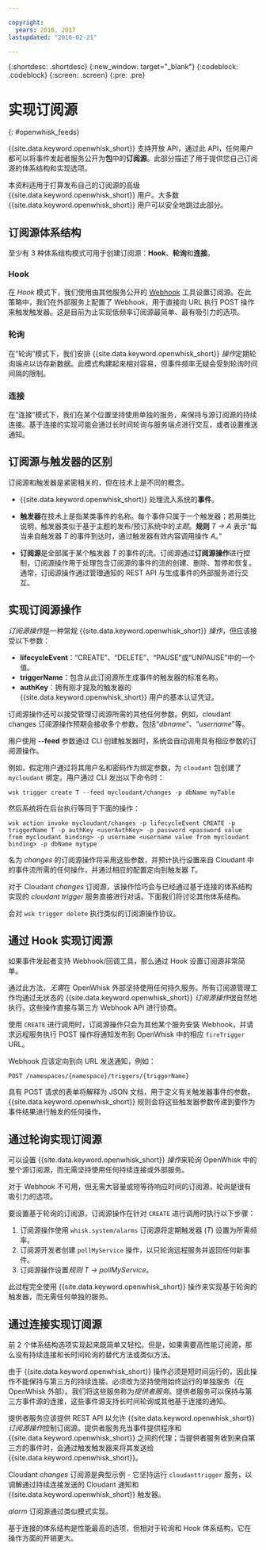 ```yaml
---

copyright:
  years: 2016, 2017
lastupdated: "2016-02-21"

---
```


{:shortdesc: .shortdesc}
{:new_window: target="_blank"}
{:codeblock: .codeblock}
{:screen: .screen}
{:pre: .pre}

# 实现订阅源
{: #openwhisk_feeds}

{{site.data.keyword.openwhisk_short}} 支持开放 API，通过此 API，任何用户都可以将事件发起者服务公开为**包**中的**订阅源**。此部分描述了用于提供您自己订阅源的体系结构和实现选项。

本资料适用于打算发布自己的订阅源的高级 {{site.data.keyword.openwhisk_short}} 用户。大多数 {{site.data.keyword.openwhisk_short}} 用户可以安全地跳过此部分。

## 订阅源体系结构

至少有 3 种体系结构模式可用于创建订阅源：**Hook**、**轮询**和**连接**。

### Hook
在 *Hook* 模式下，我们使用由其他服务公开的 [Webhook](https://en.wikipedia.org/wiki/Webhook) 工具设置订阅源。在此策略中，我们在外部服务上配置了 Webhook，用于直接向 URL 执行 POST 操作来触发触发器。这是目前为止实现低频率订阅源最简单、最有吸引力的选项。

<!-- The github feed is implemented using webhooks.  Put a link here when we have the open repo ready -->

### 轮询
在“轮询”模式下，我们安排 {{site.data.keyword.openwhisk_short}} *操作*定期轮询端点以访存新数据。此模式构建起来相对容易，但事件频率无疑会受到轮询时间间隔的限制。

### 连接
在“连接”模式下，我们在某个位置坚持使用单独的服务，来保持与源订阅源的持续连接。基于连接的实现可能会通过长时间轮询与服务端点进行交互，或者设置推送通知。

<!-- Our cloudant changes feed is connection based.  Put a link here to
an open repo -->

<!-- What is the foundation for the Message Hub feed? If it is "connections" then lets put a link here as well -->

## 订阅源与触发器的区别

订阅源和触发器是紧密相关的，但在技术上是不同的概念。   

- {{site.data.keyword.openwhisk_short}} 处理流入系统的**事件**。

- **触发器**在技术上是指某类事件的名称。每个事件只属于一个触发器；若用类比说明，触发器类似于基于主题的发布/预订系统中的*主题*。**规则** *T -> A* 表示“每当来自触发器 *T* 的事件到达时，通过触发器有效内容调用操作 *A*。”

- **订阅源**是全部属于某个触发器 *T* 的事件的流。订阅源通过**订阅源操作**进行控制，订阅源操作用于处理包含订阅源的事件的流的创建、删除、暂停和恢复。通常，订阅源操作通过管理通知的 REST API 与生成事件的外部服务进行交互。

##  实现订阅源操作

*订阅源操作*是一种常规 {{site.data.keyword.openwhisk_short}} *操作*，但应该接受以下参数：
* **lifecycleEvent**：“CREATE”、“DELETE”、“PAUSE”或“UNPAUSE”中的一个值。
* **triggerName**：包含从此订阅源所生成事件的触发器的标准名称。
* **authKey**：拥有刚才提及的触发器的 {{site.data.keyword.openwhisk_short}} 用户的基本认证凭证。

订阅源操作还可以接受管理订阅源所需的其他任何参数。例如，cloudant changes 订阅源操作预期会接收多个参数，包括“*dbname*”、“*username*”等。

用户使用 **--feed** 参数通过 CLI 创建触发器时，系统会自动调用具有相应参数的订阅源操作。

例如，假定用户通过将其用户名和密码作为绑定参数，为 `cloudant` 包创建了 `mycloudant` 绑定。用户通过 CLI 发出以下命令时：

`wsk trigger create T --feed mycloudant/changes -p dbName myTable`

然后系统将在后台执行等同于下面的操作：

`wsk action invoke mycloudant/changes -p lifecycleEvent CREATE -p triggerName T -p authKey <userAuthKey> -p password <password value from mycloudant binding> -p username <username value from mycloudant binding> -p dbName mytype`

名为 *changes* 的订阅源操作将采用这些参数，并预计执行设置来自 Cloudant 中的事件流所需的任何操作，并通过相应的配置定向到触发器 *T*。    

对于 Cloudant *changes* 订阅源，该操作恰巧会与已经通过基于连接的体系结构实现的 *cloudant trigger* 服务直接进行对话。下面我们将讨论其他体系结构。

会对 `wsk trigger delete` 执行类似的订阅源操作协议。    

## 通过 Hook 实现订阅源

如果事件发起者支持 Webhook/回调工具，那么通过 Hook 设置订阅源非常简单。

通过此方法，*无需*在 OpenWhisk 外部坚持使用任何持久服务。所有订阅源管理工作均通过无状态的 {{site.data.keyword.openwhisk_short}} *订阅源操作*很自然地执行，这些操作直接与第三方 Webhook API 进行协商。

使用 `CREATE` 进行调用时，订阅源操作只会为其他某个服务安装 Webhook，并请求远程服务执行 POST 操作将通知发布到 OpenWhisk 中的相应 `fireTrigger` URL。

Webhook 应该定向到向 URL 发送通知，例如：

`POST /namespaces/{namespace}/triggers/{triggerName}`

具有 POST 请求的表单将解释为 JSON 文档，用于定义有关触发器事件的参数。{{site.data.keyword.openwhisk_short}} 规则会将这些触发器参数传递到要作为事件结果进行触发的任何操作。

## 通过轮询实现订阅源

可以设置 {{site.data.keyword.openwhisk_short}} *操作*来轮询 OpenWhisk 中的整个源订阅源，而无需坚持使用任何持续连接或外部服务。

对于 Webhook 不可用，但无需大容量或短等待响应时间的订阅源，轮询是很有吸引力的选项。

要设置基于轮询的订阅源，订阅源操作在针对 `CREATE` 进行调用时执行以下步骤：

1.   订阅源操作使用 `whisk.system/alarms` 订阅源将定期触发器 (*T*) 设置为所需频率。
2.   订阅源开发者创建 `pollMyService` 操作，以只轮询远程服务并返回任何新事件。
3.  订阅源操作设置*规则* *T -> pollMyService*。

此过程完全使用 {{site.data.keyword.openwhisk_short}} 操作来实现基于轮询的触发器，而无需任何单独的服务。

## 通过连接实现订阅源

前 2 个体系结构选项实现起来既简单又轻松。但是，如果需要高性能订阅源，那么没有持续连接和长时间轮询的替代方法或类似方法。

由于 {{site.data.keyword.openwhisk_short}} 操作必须是短时间运行的，因此操作不能保持与第三方的持续连接。必须改为坚持使用始终运行的单独服务（在 OpenWhisk 外部）。我们将这些服务称为*提供者服务*。提供者服务可以保持与第三方事件源的连接，这些事件源支持长时间轮询或其他基于连接的通知。

提供者服务应该提供 REST API 以允许 {{site.data.keyword.openwhisk_short}} *订阅源操作*控制订阅源。提供者服务充当事件提供程序和 {{site.data.keyword.openwhisk_short}} 之间的代理；当提供者服务收到来自第三方的事件时，会通过触发触发器来将其发送给 {{site.data.keyword.openwhisk_short}}。

Cloudant *changes* 订阅源是典型示例 - 它坚持运行 `cloudanttrigger` 服务，以调解通过持续连接发送的 Cloudant 通知和 {{site.data.keyword.openwhisk_short}} 触发器。
<!-- TODO: add a reference to the open source implementation -->

*alarm* 订阅源通过类似模式实现。

基于连接的体系结构是性能最高的选项，但相对于轮询和 Hook 体系结构，它在操作方面的开销更大。   
